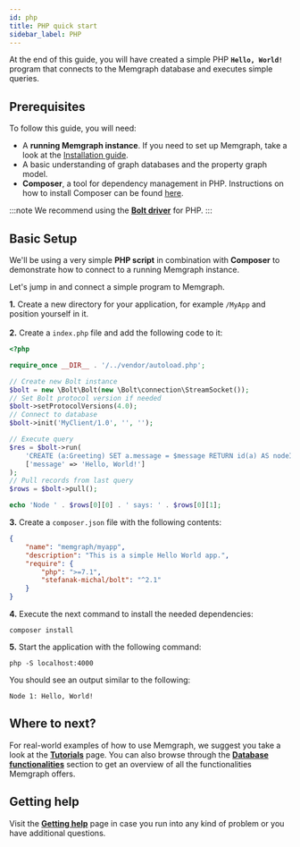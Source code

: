 ```yaml
---
id: php
title: PHP quick start
sidebar_label: PHP
---
```


At the end of this guide, you will have created a simple PHP **`Hello, World!`** program that connects to the Memgraph database and executes simple queries.

## Prerequisites

To follow this guide, you will need:
* A **running Memgraph instance**. If you need to set up Memgraph, take a look at the [Installation guide](/getting-started/installation/installation.md).
* A basic understanding of graph databases and the property graph model.
* **Composer**, a tool for dependency management in PHP. Instructions on how to install Composer can be found [here](https://getcomposer.org/doc/00-intro.md).

:::note
We recommend using the **[Bolt driver](https://github.com/neo4j-php/Bolt)** for PHP.
:::

## Basic Setup

We'll be using a very simple **PHP script** in combination with **Composer** to demonstrate how to connect to a running Memgraph instance.

Let's jump in and connect a simple program to Memgraph.

**1.** Create a new directory for your application, for example `/MyApp` and position yourself in it.<br />  
**2.** Create a `index.php` file and add the following code to it:

```php
<?php

require_once __DIR__ . '/../vendor/autoload.php';

// Create new Bolt instance
$bolt = new \Bolt\Bolt(new \Bolt\connection\StreamSocket());
// Set Bolt protocol version if needed
$bolt->setProtocolVersions(4.0);
// Connect to database
$bolt->init('MyClient/1.0', '', '');

// Execute query
$res = $bolt->run(
    'CREATE (a:Greeting) SET a.message = $message RETURN id(a) AS nodeId, a.message AS message',
    ['message' => 'Hello, World!']
);
// Pull records from last query
$rows = $bolt->pull();

echo 'Node ' . $rows[0][0] . ' says: ' . $rows[0][1];
```

**3.** Create a `composer.json` file with the following contents:

```json
{
    "name": "memgraph/myapp",
    "description": "This is a simple Hello World app.",
    "require": {
        "php": ">=7.1",
        "stefanak-michal/bolt": "^2.1"
    }
}
```

**4.** Execute the next command to install the needed dependencies:

```
composer install
```

**5.** Start the application with the following command:

```
php -S localhost:4000
```

You should see an output similar to the following:

```
Node 1: Hello, World!
```

## Where to next?

For real-world examples of how to use Memgraph, we suggest you take a look at the **[Tutorials](/tutorials/tutorials.md)** page. 
You can also browse through the **[Database functionalities](/database-functionalities/database-functionalities.md)** section to get an overview of all the functionalities Memgraph offers.

## Getting help

Visit the **[Getting help](/getting-help/getting-help.md)** page in case you run into any kind of problem or you have additional questions.
